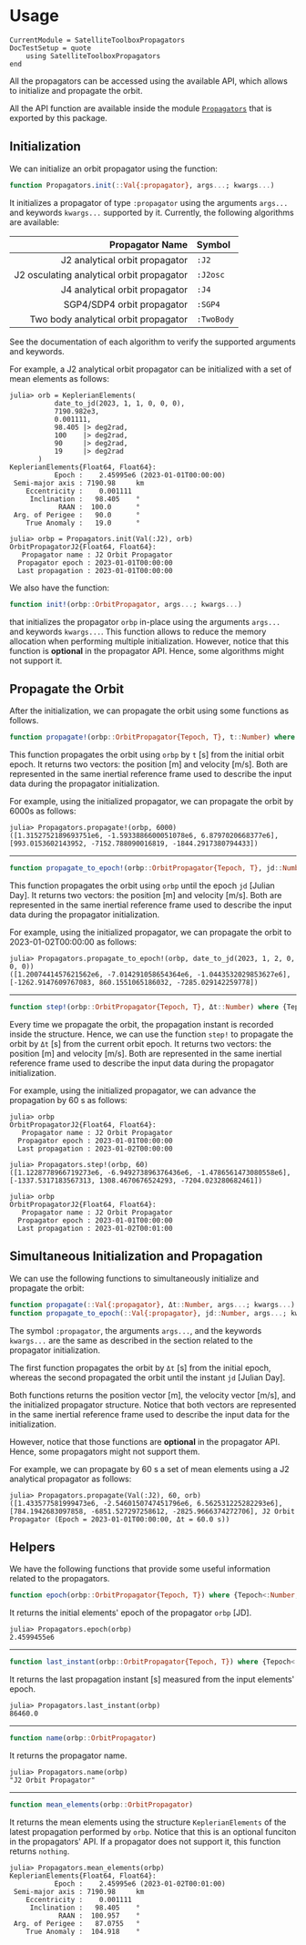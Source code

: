 Usage
=====

```@meta
CurrentModule = SatelliteToolboxPropagators
DocTestSetup = quote
    using SatelliteToolboxPropagators
end
```

All the propagators can be accessed using the available API, which allows to initialize and
propagate the orbit.

All the API function are available inside the module [`Propagators`](@ref) that is exported
by this package.

## Initialization

We can initialize an orbit propagator using the function:

```julia
function Propagators.init(::Val{:propagator}, args...; kwargs...)
```

It initializes a propagator of type `:propagator` using the arguments `args...` and keywords
`kwargs...` supported by it. Currently, the following algorithms are available:

|                       **Propagator Name** | **Symbol** |
|------------------------------------------:|:-----------|
|            J2 analytical orbit propagator | `:J2`      |
| J2 osculating analytical orbit propagator | `:J2osc`   |
|            J4 analytical orbit propagator | `:J4`      |
|                SGP4/SDP4 orbit propagator | `:SGP4`    |
|      Two body analytical orbit propagator | `:TwoBody` |

See the documentation of each algorithm to verify the supported arguments and keywords.

For example, a J2 analytical orbit propagator can be initialized with a set of mean elements
as follows:

```jldoctest J2
julia> orb = KeplerianElements(
           date_to_jd(2023, 1, 1, 0, 0, 0),
           7190.982e3,
           0.001111,
           98.405 |> deg2rad,
           100    |> deg2rad,
           90     |> deg2rad,
           19     |> deg2rad
       )
KeplerianElements{Float64, Float64}:
           Epoch :    2.45995e6 (2023-01-01T00:00:00)
 Semi-major axis : 7190.98     km
    Eccentricity :    0.001111
     Inclination :   98.405    °
            RAAN :  100.0      °
 Arg. of Perigee :   90.0      °
    True Anomaly :   19.0      °

julia> orbp = Propagators.init(Val(:J2), orb)
OrbitPropagatorJ2{Float64, Float64}:
   Propagator name : J2 Orbit Propagator
  Propagator epoch : 2023-01-01T00:00:00
  Last propagation : 2023-01-01T00:00:00
```

We also have the function:

```julia
function init!(orbp::OrbitPropagator, args...; kwargs...)
```

that initializes the propagator `orbp` in-place using the arguments `args...` and keywords
`kwargs...`. This function allows to reduce the memory allocation when performing multiple
initialization. However, notice that this function is **optional** in the propagator API.
Hence, some algorithms might not support it.

## Propagate the Orbit

After the initialization, we can propagate the orbit using some functions as follows.

```julia
function propagate!(orbp::OrbitPropagator{Tepoch, T}, t::Number) where {Tepoch, T}
```

This function propagates the orbit using `orbp` by `t` [s] from the initial orbit epoch. It
returns two vectors: the position [m] and velocity [m/s]. Both are represented in the same
inertial reference frame used to describe the input data during the propagator
initialization.

For example, using the initialized propagator, we can propagate the orbit by 6000s as
follows:

```jldoctest J2
julia> Propagators.propagate!(orbp, 6000)
([1.3152752189693751e6, -1.5933886600051078e6, 6.8797020668377e6], [993.0153602143952, -7152.788090016819, -1844.2917380794433])
```

---

```julia
function propagate_to_epoch!(orbp::OrbitPropagator{Tepoch, T}, jd::Number) where {Tepoch, T}
```

This function propagates the orbit using `orbp` until the epoch `jd` [Julian Day]. It
returns two vectors: the position [m] and velocity [m/s]. Both are represented in the same
inertial reference frame used to describe the input data during the propagator
initialization.

For example, using the initialized propagator, we can propagate the orbit to
2023-01-02T00:00:00 as follows:

```jldoctest J2
julia> Propagators.propagate_to_epoch!(orbp, date_to_jd(2023, 1, 2, 0, 0, 0))
([1.2007441457621562e6, -7.014291058654364e6, -1.0443532029853627e6], [-1262.9147609767083, 860.1551065186032, -7285.029142259778])
```

---

```julia
function step!(orbp::OrbitPropagator{Tepoch, T}, Δt::Number) where {Tepoch, T}
```

Every time we propagate the orbit, the propagation instant is recorded inside the structure.
Hence, we can use the function `step!` to propagate the orbit by `Δt` [s] from the current
orbit epoch. It returns two vectors: the position [m] and velocity [m/s]. Both are
represented in the same inertial reference frame used to describe the input data during the
propagator initialization.

For example, using the initialized propagator, we can advance the propagation by 60 s as
follows:

```jldoctest J2
julia> orbp
OrbitPropagatorJ2{Float64, Float64}:
   Propagator name : J2 Orbit Propagator
  Propagator epoch : 2023-01-01T00:00:00
  Last propagation : 2023-01-02T00:00:00

julia> Propagators.step!(orbp, 60)
([1.1228778966719273e6, -6.949273896376436e6, -1.4786561473080558e6], [-1337.5317183567313, 1308.4670676524293, -7204.023280682461])

julia> orbp
OrbitPropagatorJ2{Float64, Float64}:
   Propagator name : J2 Orbit Propagator
  Propagator epoch : 2023-01-01T00:00:00
  Last propagation : 2023-01-02T00:01:00
```

## Simultaneous Initialization and Propagation

We can use the following functions to simultaneously initialize and propagate the orbit:

```julia
function propagate(::Val{:propagator}, Δt::Number, args...; kwargs...)
function propagate_to_epoch(::Val{:propagator}, jd::Number, args...; kwargs...)
```

The symbol `:propagator`, the arguments `args...`, and the keywords `kwargs...` are the same
as described in the section related to the propagator initialization.

The first function propagates the orbit by `Δt` [s] from the initial epoch, whereas the
second propagated the orbit until the instant `jd` [Julian Day].

Both functions returns the position vector [m], the velocity vector [m/s], and the
initialized propagator structure. Notice that both vectors are represented in the same
inertial reference frame used to describe the input data for the initialization.

However, notice that those functions are **optional** in the propagator API. Hence, some
propagators might not support them.

For example, we can propagate by 60 s a set of mean elements using a J2 analytical
propagator as follows:

```jldoctest J2
julia> Propagators.propagate(Val(:J2), 60, orb)
([1.433577581999473e6, -2.5460150747451796e6, 6.562531225282293e6], [784.1942683097858, -6851.527297258612, -2825.9666374272706], J2 Orbit Propagator (Epoch = 2023-01-01T00:00:00, Δt = 60.0 s))
```

## Helpers

We have the following functions that provide some useful information related to the
propagators.

```julia
function epoch(orbp::OrbitPropagator{Tepoch, T}) where {Tepoch<:Number, T<:Number}
```

It returns the initial elements' epoch of the propagator `orbp` [JD].

```jldoctest J2
julia> Propagators.epoch(orbp)
2.4599455e6
```

---

```julia
function last_instant(orbp::OrbitPropagator{Tepoch, T}) where {Tepoch<:Number, T<:Number}
```

It returns the last propagation instant [s] measured from the input elements' epoch.

```jldoctest J2
julia> Propagators.last_instant(orbp)
86460.0
```

---

```julia
function name(orbp::OrbitPropagator)
```

It returns the propagator name.

```jldoctest J2
julia> Propagators.name(orbp)
"J2 Orbit Propagator"
```

---

```julia
function mean_elements(orbp::OrbitPropagator)
```

It returns the mean elements using the structure `KeplerianElements` of the latest
propagation performed by `orbp`. Notice that this is an optional funciton in the
propagators' API. If a propagator does not support it, this function returns `nothing`.

```jldoctest J2
julia> Propagators.mean_elements(orbp)
KeplerianElements{Float64, Float64}:
           Epoch :    2.45995e6 (2023-01-02T00:01:00)
 Semi-major axis : 7190.98     km
    Eccentricity :    0.001111
     Inclination :   98.405    °
            RAAN :  100.957    °
 Arg. of Perigee :   87.0755   °
    True Anomaly :  104.918    °
```

